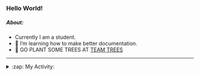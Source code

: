 ### Hello World!

##### About:
- Currently I am a student.
- 🌱 I’m learning how to make better documentation.
- 🌱 GO PLANT SOME TREES AT [TEAM TREES](https://teamtrees.org/)

---
<details>
  <summary>:zap: My Activity:</summary>
  
<!--START_SECTION:waka-->
![Code Time](http://img.shields.io/badge/Code%20Time-1%2C131%20hrs%2043%20mins-blue)

**I'm a Night 🦉** 

```text
🌞 Morning                1114 commits        ██░░░░░░░░░░░░░░░░░░░░░░░   08.25 % 
🌆 Daytime                5043 commits        █████████░░░░░░░░░░░░░░░░   37.36 % 
🌃 Evening                3864 commits        ███████░░░░░░░░░░░░░░░░░░   28.63 % 
🌙 Night                  3477 commits        ██████░░░░░░░░░░░░░░░░░░░   25.76 % 
```
📅 **I'm Most Productive on Wednesday** 

```text
Monday                   2124 commits        ████░░░░░░░░░░░░░░░░░░░░░   15.74 % 
Tuesday                  1666 commits        ███░░░░░░░░░░░░░░░░░░░░░░   12.34 % 
Wednesday                3169 commits        ██████░░░░░░░░░░░░░░░░░░░   23.48 % 
Thursday                 1537 commits        ███░░░░░░░░░░░░░░░░░░░░░░   11.39 % 
Friday                   1296 commits        ██░░░░░░░░░░░░░░░░░░░░░░░   09.60 % 
Saturday                 1243 commits        ██░░░░░░░░░░░░░░░░░░░░░░░   09.21 % 
Sunday                   2463 commits        █████░░░░░░░░░░░░░░░░░░░░   18.25 % 
```


📊 **This Week I Spent My Time On** 

```text
🔥 Editors: 
VS Code                  6 hrs 32 mins       █████████████████████████   100.00 % 

🐱‍💻 Projects: 
praise                   4 hrs 43 mins       ██████████████████░░░░░░░   72.19 % 
discord-bot              1 hr 49 mins        ███████░░░░░░░░░░░░░░░░░░   27.81 % 
```


 Last Updated on 29/05/2023 14:07:58 UTC
<!--END_SECTION:waka-->
</details>
